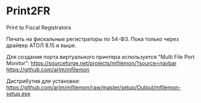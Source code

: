 # Print2FR
Print to Fiscal Registrators

Печать на фискальные регистраторы по 54-ФЗ.
Пока только через драйвер АТОЛ 8.15 и выше.

Для создания порта виртуального принтера используется "Multi File Port Monitor":
https://sourceforge.net/projects/mfilemon/?source=navbar
https://github.com/arlm/mfilemon

Дистрибутив для установки:
https://github.com/arlm/mfilemon/raw/master/setup/Output/mfilemon-setup.exe


